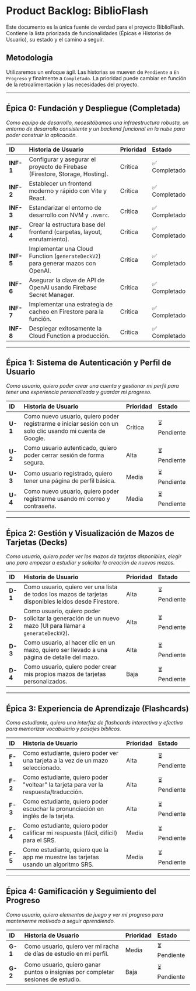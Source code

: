 # Product Backlog: BiblioFlash

Este documento es la única fuente de verdad para el proyecto BiblioFlash. Contiene la lista priorizada de funcionalidades (Épicas e Historias de Usuario), su estado y el camino a seguir.

## Metodología

Utilizaremos un enfoque ágil. Las historias se mueven de `Pendiente` a `En Progreso` y finalmente a `Completado`. La prioridad puede cambiar en función de la retroalimentación y las necesidades del proyecto.

---

## Épica 0: Fundación y Despliegue (Completada)

*Como equipo de desarrollo, necesitábamos una infraestructura robusta, un entorno de desarrollo consistente y un backend funcional en la nube para poder construir la aplicación.*

| ID | Historia de Usuario | Prioridad | Estado |
| :-- | :------------------------------------------------------------------------------------------------ | :-------- | :--- |
| **INF-1** | Configurar y asegurar el proyecto de Firebase (Firestore, Storage, Hosting). | Crítica | ✅ Completado |
| **INF-2** | Establecer un frontend moderno y rápido con Vite y React. | Crítica | ✅ Completado |
| **INF-3** | Estandarizar el entorno de desarrollo con NVM y `.nvmrc`. | Crítica | ✅ Completado |
| **INF-4** | Crear la estructura base del frontend (carpetas, layout, enrutamiento). | Crítica | ✅ Completado |
| **INF-5** | Implementar una Cloud Function (`generateDeckV2`) para generar mazos con OpenAI. | Crítica | ✅ Completado |
| **INF-6** | Asegurar la clave de API de OpenAI usando Firebase Secret Manager. | Crítica | ✅ Completado |
| **INF-7** | Implementar una estrategia de cacheo en Firestore para la función. | Crítica | ✅ Completado |
| **INF-8** | Desplegar exitosamente la Cloud Function a producción. | Crítica | ✅ Completado |

---

## Épica 1: Sistema de Autenticación y Perfil de Usuario

*Como usuario, quiero poder crear una cuenta y gestionar mi perfil para tener una experiencia personalizada y guardar mi progreso.*

| ID | Historia de Usuario | Prioridad | Estado |
| :-- | :------------------------------------------------------------------------------- | :-------- | :--- |
| **U-1** | Como nuevo usuario, quiero poder registrarme e iniciar sesión con un solo clic usando mi cuenta de Google. | Crítica | ⏳ Pendiente |
| **U-2** | Como usuario autenticado, quiero poder cerrar sesión de forma segura.             | Alta      | ⏳ Pendiente |
| **U-3** | Como usuario registrado, quiero tener una página de perfil básica.                 | Media     | ⏳ Pendiente |
| **U-4** | Como nuevo usuario, quiero poder registrarme usando mi correo y contraseña.      | Media     | ⏳ Pendiente |

---

## Épica 2: Gestión y Visualización de Mazos de Tarjetas (Decks)

*Como usuario, quiero poder ver los mazos de tarjetas disponibles, elegir uno para empezar a estudiar y solicitar la creación de nuevos mazos.*

| ID | Historia de Usuario | Prioridad | Estado |
| :-- | :------------------------------------------------------------------------------- | :-------- | :--- |
| **D-1** | Como usuario, quiero ver una lista de todos los mazos de tarjetas disponibles leídos desde Firestore.   | Alta      | ⏳ Pendiente |
| **D-2** | Como usuario, quiero poder solicitar la generación de un nuevo mazo (UI para llamar a `generateDeckV2`). | Alta      | ⏳ Pendiente |
| **D-3** | Como usuario, al hacer clic en un mazo, quiero ser llevado a una página de detalle del mazo. | Alta      | ⏳ Pendiente |
| **D-4** | Como usuario, quiero poder crear mis propios mazos de tarjetas personalizados.   | Baja      | ⏳ Pendiente |

---

## Épica 3: Experiencia de Aprendizaje (Flashcards)

*Como estudiante, quiero una interfaz de flashcards interactiva y efectiva para memorizar vocabulario y pasajes bíblicos.*

| ID | Historia de Usuario | Prioridad | Estado |
| :-- | :------------------------------------------------------------------------------- | :-------- | :--- |
| **F-1** | Como estudiante, quiero poder ver una tarjeta a la vez de un mazo seleccionado.  | Alta      | ⏳ Pendiente |
| **F-2** | Como estudiante, quiero poder "voltear" la tarjeta para ver la respuesta/traducción. | Alta      | ⏳ Pendiente |
| **F-3** | Como estudiante, quiero poder escuchar la pronunciación en inglés de la tarjeta. | Alta      | ⏳ Pendiente |
| **F-4** | Como estudiante, quiero poder calificar mi respuesta (fácil, difícil) para el SRS. | Media     | ⏳ Pendiente |
| **F-5** | Como estudiante, quiero que la app me muestre las tarjetas usando un algoritmo SRS. | Media     | ⏳ Pendiente |

---

## Épica 4: Gamificación y Seguimiento del Progreso

*Como usuario, quiero elementos de juego y ver mi progreso para mantenerme motivado a seguir aprendiendo.*

| ID | Historia de Usuario | Prioridad | Estado |
| :-- | :------------------------------------------------------------------------------- | :-------- | :--- |
| **G-1** | Como usuario, quiero ver mi racha de días de estudio en mi perfil.               | Media     | ⏳ Pendiente |
| **G-2** | Como usuario, quiero ganar puntos o insignias por completar sesiones de estudio. | Baja      | ⏳ Pendiente |
